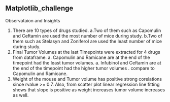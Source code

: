 ## Matplotlib_challenge
Observataion and Insights
1. There are 10 types of drugs studied. 
        a.Two of them such as Capomulin and Ceftamin are used the most number of mice during study. 
        b.Two of them such as Stelasyn and Zoniferol are used the least number of mice during study.
2. Final Tumor Volumes at the last Timepoints were extracted for 4 drugs from dataframe. 
        a. Capomulin and Ramicane are at the end of the timepoint had the least tumor volumes.
        a. Infubinol and Ceftamin are at the end of the timepoint had the higher tumor volumes .
           compare to  Capomulin and Ramicane.
3. Weight of the mouse and Tumor volume has positive strong corelations since rvalue >= 0.7. 
   Also, from scatter plot linear regression line fitting shows that slope is positive as weight 
   increases tumor volume increases as well. 
   
